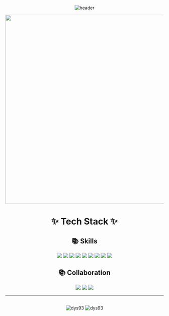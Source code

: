 <div align="center">
  
![header](https://capsule-render.vercel.app/api?type=waving&color=0:a82da8,100:da8f00&height=230&section=header&text=YounJu&desc="Hi.%20I`m%20a%20Back-end%20Engineer"&fontAlign=50&fontAlignY=35&fontSize=50&fontColor=ffffff)

<a href="https://github.com/doongjun/commitmon" target="_blank">
<img src="https://commitmon.me/adventure?username=dys93&theme=grassland&userFetchType=all" width="600px" />
</a>

# ✨ Tech Stack ✨

## 📚 Skills

<img src="https://img.shields.io/badge/springBoot-6DB33F?style=for-the-badge&logo=springBoot&logoColor=white"/>
<img src="https://img.shields.io/badge/Java-ECD53F?style=for-the-badge&logo=Java&logoColor=white"/>
<img src="https://img.shields.io/badge/Jpa-006600?style=for-the-badge&logo=Jpa&logoColor=white"/>
<img src="https://img.shields.io/badge/kotlin-7F52FF?style=for-the-badge&logo=kotlin&logoColor=white"/>
<img src="https://img.shields.io/badge/PostgreSQL-4169E1?style=for-the-badge&logo=PostgreSQL&logoColor=white"/>
<img src="https://img.shields.io/badge/Kafka-231F20?style=for-the-badge&logo=ApacheKafka&logoColor=white"/>
<img src="https://img.shields.io/badge/AWS-FF9900?style=for-the-badge&logo=Amazon&logoColor=white"/>
<img src="https://img.shields.io/badge/Docker-2496ED?style=for-the-badge&logo=Docker&logoColor=white"/>
<img src="https://img.shields.io/badge/Kubernetes-326CE5?style=for-the-badge&logo=Kubernetes&logoColor=white"/>

## 📚 Collaboration
<img src="https://img.shields.io/badge/GitHub-181717?style=for-the-badge&logo=GitHub&logoColor=white"/>
<img src="https://img.shields.io/badge/Teams-F24E1E?style=for-the-badge&logo=Teams&logoColor=white"/>
<img src="https://img.shields.io/badge/loof-4A154B?style=for-the-badge&logo=loof&logoColor=white"/>

<hr>
<br>
<img src="https://github-readme-stats.vercel.app/api?username=dys93&show_icons=true&locale=en" alt="dys93" />
<img src="https://github-readme-stats.vercel.app/api/top-langs?username=dys93&show_icons=true&locale=en&layout=compact" alt="dys93" />
</div>
